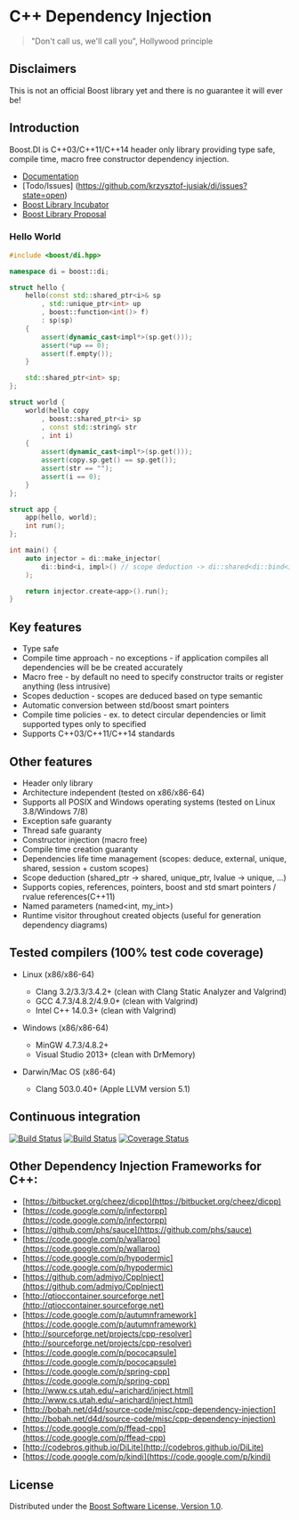 # C++ Dependency Injection
> "Don't call us, we'll call you", Hollywood principle

## Disclaimers
This is not an official Boost library yet and there is no guarantee it will ever be!

## Introduction
Boost.DI is C++03/C++11/C++14 header only library providing type safe, compile time, macro free constructor dependency injection.

* [Documentation](http://krzysztof-jusiak.github.io/di/boost/libs/di/doc/html)
* [Todo/Issues] (https://github.com/krzysztof-jusiak/di/issues?state=open)
* [Boost Library Incubator](http://rrsd.com/blincubator.com/bi_library/di-dependency-injection-2)
* [Boost Library Proposal](http://boost.2283326.n4.nabble.com/Is-there-any-interest-in-a-dependency-injection-library-td4665526.html)

### Hello World

```cpp
#include <boost/di.hpp>

namespace di = boost::di;

struct hello {
    hello(const std::shared_ptr<i>& sp
        , std::unique_ptr<int> up
        , boost::function<int()> f)
        : sp(sp)
    {
        assert(dynamic_cast<impl*>(sp.get()));
        assert(*up == 0);
        assert(f.empty());
    }

    std::shared_ptr<int> sp;
};

struct world {
    world(hello copy
        , boost::shared_ptr<i> sp
        , const std::string& str
        , int i)
    {
        assert(dynamic_cast<impl*>(sp.get()));
        assert(copy.sp.get() == sp.get());
        assert(str == "");
        assert(i == 0);
    }
};

struct app {
    app(hello, world);
    int run();
};

int main() {
    auto injector = di::make_injector(
        di::bind<i, impl>() // scope deduction -> di::shared<di::bind<i, impl>>
    );

    return injector.create<app>().run();
}
```

## Key features
* Type safe
* Compile time approach - no exceptions - if application compiles all dependencies will be be created accurately
* Macro free - by default no need to specify constructor traits or register anything (less intrusive)
* Scopes deduction - scopes are deduced based on type semantic
* Automatic conversion between std/boost smart pointers
* Compile time policies - ex. to detect circular dependencies or limit supported types only to specified
* Supports C++03/C++11/C++14 standards

## Other features
* Header only library
* Architecture independent (tested on x86/x86-64)
* Supports all POSIX and Windows operating systems (tested on Linux 3.8/Windows 7/8)
* Exception safe guaranty
* Thread safe guaranty
* Constructor injection (macro free)
* Compile time creation guaranty
* Dependencies life time management (scopes: deduce, external, unique, shared, session + custom scopes)
* Scope deduction (shared\_ptr -> shared, unique\_ptr, lvalue -> unique, ...)
* Supports copies, references, pointers, boost and std smart pointers / rvalue references(C++11)
* Named parameters (named\<int, my\_int\>)
* Runtime visitor throughout created objects (useful for generation dependency diagrams)

## Tested compilers (100% test code coverage)
* Linux (x86/x86-64)
   * Clang 3.2/3.3/3.4.2+ (clean with Clang Static Analyzer and Valgrind)
   * GCC 4.7.3/4.8.2/4.9.0+ (clean with Valgrind)
   * Intel C++ 14.0.3+ (clean with Valgrind)

* Windows (x86/x86-64)
   * MinGW 4.7.3/4.8.2+
   * Visual Studio 2013+ (clean with DrMemory)

* Darwin/Mac OS (x86-64)
   * Clang 503.0.40+ (Apple LLVM version 5.1)

## Continuous integration
[![Build Status](https://travis-ci.org/krzysztof-jusiak/di.png?branch=master)](https://travis-ci.org/krzysztof-jusiak/di)
[![Build Status](https://ci.appveyor.com/api/projects/status/1il4knxh7tq9o5ic)](https://ci.appveyor.com/project/krzysztof-jusiak/di)
[![Coverage Status](https://coveralls.io/repos/krzysztof-jusiak/di/badge.png?branch=master)](https://coveralls.io/r/krzysztof-jusiak/di?branch=master)

## Other Dependency Injection Frameworks for C++:
 * [https://bitbucket.org/cheez/dicpp](https://bitbucket.org/cheez/dicpp)
 * [https://code.google.com/p/infectorpp](https://code.google.com/p/infectorpp)
 * [https://github.com/phs/sauce](https://github.com/phs/sauce)
 * [https://code.google.com/p/wallaroo](https://code.google.com/p/wallaroo)
 * [https://code.google.com/p/hypodermic](https://code.google.com/p/hypodermic)
 * [https://github.com/admiyo/CppInject](https://github.com/admiyo/CppInject)
 * [http://qtioccontainer.sourceforge.net](http://qtioccontainer.sourceforge.net)
 * [https://code.google.com/p/autumnframework](https://code.google.com/p/autumnframework)
 * [http://sourceforge.net/projects/cpp-resolver](http://sourceforge.net/projects/cpp-resolver)
 * [https://code.google.com/p/pococapsule](https://code.google.com/p/pococapsule)
 * [https://code.google.com/p/spring-cpp](https://code.google.com/p/spring-cpp)
 * [http://www.cs.utah.edu/~arichard/inject.html](http://www.cs.utah.edu/~arichard/inject.html)
 * [http://bobah.net/d4d/source-code/misc/cpp-dependency-injection](http://bobah.net/d4d/source-code/misc/cpp-dependency-injection)
 * [https://code.google.com/p/ffead-cpp](https://code.google.com/p/ffead-cpp)
 * [http://codebros.github.io/DiLite](http://codebros.github.io/DiLite)
 * [https://code.google.com/p/kindi](https://code.google.com/p/kindi)

## License
Distributed under the [Boost Software License, Version 1.0](http://www.boost.org/LICENSE_1_0.txt).

